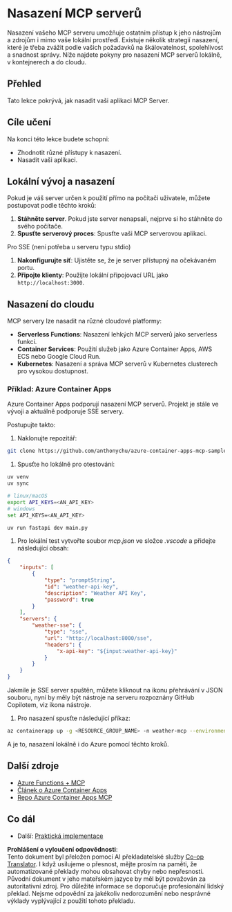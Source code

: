 <!--
CO_OP_TRANSLATOR_METADATA:
{
  "original_hash": "1d9dc83260576b76f272d330ed93c51f",
  "translation_date": "2025-07-04T18:37:38+00:00",
  "source_file": "03-GettingStarted/09-deployment/README.md",
  "language_code": "cs"
}
-->
# Nasazení MCP serverů

Nasazení vašeho MCP serveru umožňuje ostatním přístup k jeho nástrojům a zdrojům i mimo vaše lokální prostředí. Existuje několik strategií nasazení, které je třeba zvážit podle vašich požadavků na škálovatelnost, spolehlivost a snadnost správy. Níže najdete pokyny pro nasazení MCP serverů lokálně, v kontejnerech a do cloudu.

## Přehled

Tato lekce pokrývá, jak nasadit vaši aplikaci MCP Server.

## Cíle učení

Na konci této lekce budete schopni:

- Zhodnotit různé přístupy k nasazení.
- Nasadit vaši aplikaci.

## Lokální vývoj a nasazení

Pokud je váš server určen k použití přímo na počítači uživatele, můžete postupovat podle těchto kroků:

1. **Stáhněte server**. Pokud jste server nenapsali, nejprve si ho stáhněte do svého počítače.  
1. **Spusťte serverový proces**: Spusťte vaši MCP serverovou aplikaci.

Pro SSE (není potřeba u serveru typu stdio)

1. **Nakonfigurujte síť**: Ujistěte se, že je server přístupný na očekávaném portu.  
1. **Připojte klienty**: Použijte lokální připojovací URL jako `http://localhost:3000`.

## Nasazení do cloudu

MCP servery lze nasadit na různé cloudové platformy:

- **Serverless Functions**: Nasazení lehkých MCP serverů jako serverless funkcí.  
- **Container Services**: Použití služeb jako Azure Container Apps, AWS ECS nebo Google Cloud Run.  
- **Kubernetes**: Nasazení a správa MCP serverů v Kubernetes clusterech pro vysokou dostupnost.

### Příklad: Azure Container Apps

Azure Container Apps podporují nasazení MCP serverů. Projekt je stále ve vývoji a aktuálně podporuje SSE servery.

Postupujte takto:

1. Naklonujte repozitář:

  ```sh
  git clone https://github.com/anthonychu/azure-container-apps-mcp-sample.git
  ```

1. Spusťte ho lokálně pro otestování:

  ```sh
  uv venv
  uv sync

  # linux/macOS
  export API_KEYS=<AN_API_KEY>
  # windows
  set API_KEYS=<AN_API_KEY>

  uv run fastapi dev main.py
  ```

1. Pro lokální test vytvořte soubor *mcp.json* ve složce *.vscode* a přidejte následující obsah:

  ```json
  {
      "inputs": [
          {
              "type": "promptString",
              "id": "weather-api-key",
              "description": "Weather API Key",
              "password": true
          }
      ],
      "servers": {
          "weather-sse": {
              "type": "sse",
              "url": "http://localhost:8000/sse",
              "headers": {
                  "x-api-key": "${input:weather-api-key}"
              }
          }
      }
  }
  ```

  Jakmile je SSE server spuštěn, můžete kliknout na ikonu přehrávání v JSON souboru, nyní by měly být nástroje na serveru rozpoznány GitHub Copilotem, viz ikona nástroje.

1. Pro nasazení spusťte následující příkaz:

  ```sh
  az containerapp up -g <RESOURCE_GROUP_NAME> -n weather-mcp --environment mcp -l westus --env-vars API_KEYS=<AN_API_KEY> --source .
  ```

A je to, nasazení lokálně i do Azure pomocí těchto kroků.

## Další zdroje

- [Azure Functions + MCP](https://learn.microsoft.com/en-us/samples/azure-samples/remote-mcp-functions-dotnet/remote-mcp-functions-dotnet/)  
- [Článek o Azure Container Apps](https://techcommunity.microsoft.com/blog/appsonazureblog/host-remote-mcp-servers-in-azure-container-apps/4403550)  
- [Repo Azure Container Apps MCP](https://github.com/anthonychu/azure-container-apps-mcp-sample)  

## Co dál

- Další: [Praktická implementace](../../04-PracticalImplementation/README.md)

**Prohlášení o vyloučení odpovědnosti**:  
Tento dokument byl přeložen pomocí AI překladatelské služby [Co-op Translator](https://github.com/Azure/co-op-translator). I když usilujeme o přesnost, mějte prosím na paměti, že automatizované překlady mohou obsahovat chyby nebo nepřesnosti. Původní dokument v jeho mateřském jazyce by měl být považován za autoritativní zdroj. Pro důležité informace se doporučuje profesionální lidský překlad. Nejsme odpovědní za jakékoliv nedorozumění nebo nesprávné výklady vyplývající z použití tohoto překladu.